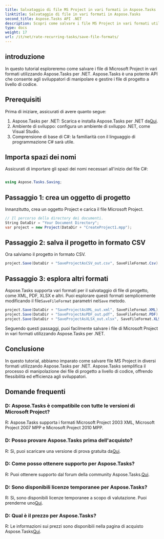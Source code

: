 ```yaml
---
title: Salvataggio di file MS Project in vari formati in Aspose.Tasks
linktitle: Salvataggio di file in vari formati in Aspose.Tasks
second_title: Aspose.Tasks API .NET
description: Scopri come salvare i file MS Project in vari formati utilizzando Aspose.Tasks per .NET. Semplici passaggi per una gestione efficiente del progetto.
type: docs
weight: 17
url: /it/net/rate-recurring-tasks/save-file-formats/
---
```

## introduzione
In questo tutorial esploreremo come salvare i file di Microsoft Project in vari formati utilizzando Aspose.Tasks per .NET. Aspose.Tasks è una potente API che consente agli sviluppatori di manipolare e gestire i file di progetto a livello di codice.
## Prerequisiti
Prima di iniziare, assicurati di avere quanto segue:
1.  Aspose.Tasks per .NET: Scarica e installa Aspose.Tasks per .NET da[Qui](https://releases.aspose.com/tasks/net/).
2. Ambiente di sviluppo: configura un ambiente di sviluppo .NET, come Visual Studio.
3. Comprensione di base di C#: la familiarità con il linguaggio di programmazione C# sarà utile.

## Importa spazi dei nomi
Assicurati di importare gli spazi dei nomi necessari all'inizio del file C#:
```csharp

using Aspose.Tasks.Saving;
```
## Passaggio 1: crea un oggetto di progetto
Innanzitutto, crea un oggetto Project e carica il file Microsoft Project.
```csharp
// Il percorso della directory dei documenti.
String DataDir = "Your Document Directory";
var project = new Project(DataDir + "CreateProject1.mpp");
```
## Passaggio 2: salva il progetto in formato CSV
Ora salviamo il progetto in formato CSV. 
```csharp
project.Save(DataDir + "SaveProjectAsCSV_out.csv", SaveFileFormat.Csv);
```
## Passaggio 3: esplora altri formati
 Aspose.Tasks supporta vari formati per il salvataggio di file di progetto, come XML, PDF, XLSX e altri. Puoi esplorare questi formati semplicemente modificando il file`SaveFileFormat` parametri nel`Save` metodo.
```csharp
project.Save(DataDir + "SaveProjectAsXML_out.xml", SaveFileFormat.XML);
project.Save(DataDir + "SaveProjectAsPDF_out.pdf", SaveFileFormat.PDF);
project.Save(DataDir + "SaveProjectAsXLSX_out.xlsx", SaveFileFormat.XLSX);
```
Seguendo questi passaggi, puoi facilmente salvare i file di Microsoft Project in vari formati utilizzando Aspose.Tasks per .NET.

## Conclusione
In questo tutorial, abbiamo imparato come salvare file MS Project in diversi formati utilizzando Aspose.Tasks per .NET. Aspose.Tasks semplifica il processo di manipolazione dei file di progetto a livello di codice, offrendo flessibilità ed efficienza agli sviluppatori.
## Domande frequenti
### D: Aspose.Tasks è compatibile con tutte le versioni di Microsoft Project?
R: Aspose.Tasks supporta i formati Microsoft Project 2003 XML, Microsoft Project 2007 MPP e Microsoft Project 2010 MPP.
### D: Posso provare Aspose.Tasks prima dell'acquisto?
 R: Sì, puoi scaricare una versione di prova gratuita da[Qui](https://releases.aspose.com/).
### D: Come posso ottenere supporto per Aspose.Tasks?
 R: Puoi ottenere supporto dal forum della community Aspose.Tasks.[Qui](https://forum.aspose.com/c/tasks/15).
### D: Sono disponibili licenze temporanee per Aspose.Tasks?
 R: Sì, sono disponibili licenze temporanee a scopo di valutazione. Puoi prenderne uno[Qui](https://purchase.aspose.com/temporary-license/).
### D: Qual è il prezzo per Aspose.Tasks?
 R: Le informazioni sui prezzi sono disponibili nella pagina di acquisto Aspose.Tasks[Qui](https://purchase.aspose.com/buy).